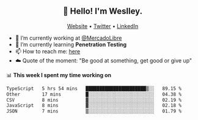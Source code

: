 <h2 align="center">👋 Hello! I'm Weslley.</h2>
<p align="center">
  <a href="http://weslleyneri.com.br">Website</a> •
  <a href="https://twitter.com/Weslley_Neri">Twitter</a> •
  <a href="https://www.linkedin.com/in/weslley-neri-3658908b">LinkedIn</a>
</p>


- 🔭 I’m currently working at [@MercadoLibre](https://github.com/mercadolibre)
- 🌱 I’m currently learning **Penetration Testing**
- 📫 How to reach me: [here](mailto:weslley39@gmail.com)
- ☁️ Quote of the moment: "Be good at something, get good or give up"

📊 **This week I spent my time working on**
<!--START_SECTION:waka-->

```txt
TypeScript   5 hrs 54 mins   ██████████████████████▒░░   89.15 %
Other        17 mins         █░░░░░░░░░░░░░░░░░░░░░░░░   04.38 %
CSV          8 mins          ▓░░░░░░░░░░░░░░░░░░░░░░░░   02.19 %
JavaScript   8 mins          ▓░░░░░░░░░░░░░░░░░░░░░░░░   02.18 %
JSON         7 mins          ▒░░░░░░░░░░░░░░░░░░░░░░░░   01.79 %
```

<!--END_SECTION:waka-->

<!-- Inspired by https://github.com/gruselhaus/gruselhaus -->